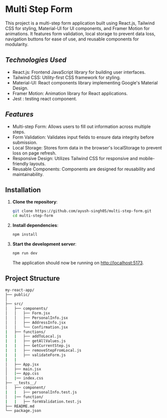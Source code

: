 # Multi Step Form


This project is a multi-step form application built using React.js, Tailwind CSS for styling, Material-UI for UI components, and Framer Motion for animations. It features form validation, local storage to prevent data loss, navigation buttons for ease of use, and reusable components for modularity.

## *Technologies Used*
- React.js: Frontend JavaScript library for building user interfaces.
- Tailwind CSS: Utility-first CSS framework for styling.
- Material-UI: React components library implementing Google's Material Design.
- Framer Motion: Animation library for React applications.
- Jest : testing react component.
  
## *Features*
- Multi-step Form: Allows users to fill out information across multiple steps.
- Form Validation: Validates input fields to ensure data integrity before submission.
- Local Storage: Stores form data in the browser's localStorage to prevent loss on page refresh.
- Responsive Design: Utilizes Tailwind CSS for responsive and mobile-friendly layouts.
- Reusable Components: Components are designed for reusability and maintainability.

## Installation

1. **Clone the repository**:

    ```bash
    git clone https://github.com/ayush-singh05/multi-step-form.git
    cd multi-step-form
    ```

2. **Install dependencies**:

    ```bash
    npm install
    ```

3. **Start the development server**:

    ```bash
    npm run dev
    ```

    The application should now be running on [http://localhost:5173](http://localhost:5173).

## Project Structure

```bash
my-react-app/
├── public/
│  
├── src/
│   ├── components/
│   │   ├── Form.jsx
│   │   ├── PersonalInfo.jsx
│   │   ├── AddressInfo.jsx
│   │   └── Confirmation.jsx
|   ├── functions/
|   |   ├── addToLocal.js
|   |   ├── getAllValues.js
|   |   ├── GetCurrentStep.js
|   |   ├── removeStepFromLocal.js
|   |   ├── validateForm.js
|   |    
│   ├── App.jsx
│   ├── main.jsx
│   |── App.css
│   |── index.css
├── __tests__/
│   ├── component/
|   |   ├── personalInfo.test.js
│   |── function/
|   |   ├── formValidation.test.js
├── README.md
└── package.json
